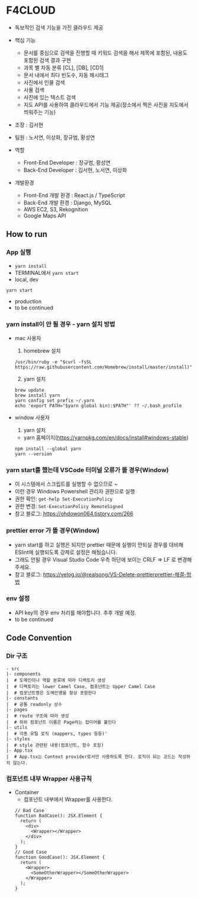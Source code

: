 # F4CLOUD

- 독보적인 검색 기능을 가진 클라우드 제공
- 핵심 기능
  - 문서를 중심으로 검색을 진행할 때 키워드 검색을 해서 제목에 포함된, 내용도 포함된 검색 결과 구현
  - 과목 별 자동 분류 [CL], [DB], [CD1]
  - 문서 내에서 최다 빈도수, 자동 해시태그
  - 사진에서 인물 검색
  - 사물 검색
  - 사진에 있는 텍스트 검색
  - 지도 API를 사용하여 클라우드에서 기능 제공(장소에서 찍은 사진을 지도에서 띄워주는 기능)
- 조장 : 김서현
- 팀원 : 노서연, 이상화, 장규범, 황성연

- 역할
  - Front-End Developer : 장규범, 황성연
  - Back-End Developer : 김서현, 노서연, 이상화
- 개발환경
  - Front-End 개발 환경 : React.js / TypeScript
  - Back-End 개발 환경 : Django, MySQL
  - AWS EC2, S3, Rekognition
  - Google Maps API

## How to run

### App 실행

- `yarn install`
- TERMINAL에서 `yarn start`
- local, dev

```shelly
yarn start
```

- production
- to be continued

### yarn install이 안 될 경우 - yarn 설치 방법

- mac 사용자

  1. homebrew 설치

  ```shelly
  /usr/bin/ruby -e "$curl -fsSL https://raw.githubusercontent.com/Homebrew/install/master/install)"`
  ```

  2. yarn 설치

  ```shelly
  brew update
  brew install yarn
  yarn config set prefix ~/.yarn
  echo 'export PATH="$yarn global bin):$PATH"' ?? ~/.bash_profile
  ```

- window 사용자

  1. yarn 설치

  - yarn 홈페이지(https://yarnpkg.com/en/docs/install#windows-stable)

  ```shelly
  npm install --global yarn
  yarn --version
  ```

### yarn start를 했는데 VSCode 터미널 오류가 뜰 경우(Window)

- 이 시스템에서 스크립트를 실행할 수 없으므로 ~
- 이런 경우 Windows Powershell 관리자 권한으로 실행
- 권한 확인: `get-help Set-ExecutionPolicy`
- 권한 변경: `Set-ExecutionPolicy RemoteSigned`
- 참고 블로그: https://ohdowon064.tistory.com/266

### prettier error 가 뜰 경우(Window)

- yarn start를 하고 실행은 되지만 prettier 때문에 실행이 안되실 경우를 대비해 ESlint에 실행되도록 강제로 설정은 해뒀습니다.
- 그래도 안될 경우 Visual Studio Code 우측 하단에 보이는 CRLF => LF 로 변경해주세요.
- 참고 블로그: https://velog.io/@realsong/VS-Delete-prettierprettier-해결-방법

### env 설정

- API key의 경우 env 처리를 해야합니다. 추후 개발 예정.
- to be continued

## Code Convention

### Dir 구조

```text
- src
|- components
|  # 도메인이나 역할 분류에 따라 디렉토리 생성
|  # 디렉토리는 lower Camel Case, 컴포넌트는 Upper Camel Case
|  # 컴포넌트명은 도메인명을 항상 포함한다
|- constants
|  # 공통 readonly 상수
|- pages
|  # route 구조에 따라 생성
|  # 하위 컴포넌트 이름은 Page라는 접미어를 붙인다
|- utils
|  # 각종 유틸 로직 (mappers, types 등등)'
|- styles
|  # style 관련된 내용(컴포넌트, 함수 포함)
|- App.tsx
|  # App.tsx는 Context provider로서만 사용하도록 한다. 로직이 되는 코드는 작성하지 않는다.
```

### 컴포넌트 내부 Wrapper 사용규칙

- Container
  - 컴포넌트 내부에서 Wrapper를 사용한다.
  ```tsx
  // Bad Case
  function BadCase(): JSX.Element {
    return (
      <div>
        <Wrapper></Wrapper>
      </div>
    );
  }
  // Good Case
  function GoodCase(): JSX.Element {
    return (
      <Wrapper>
        <SomeOtherWrapper></SomeOtherWrapper>
      </Wrapper>
    );
  }
  ```
